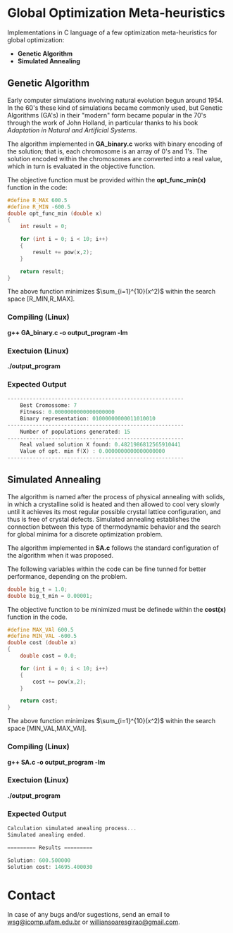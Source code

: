 # Global Optimization Meta-heuristics

Implementations in C language of a few optimization meta-heuristics for global optimization:

* **Genetic Algorithm**
* **Simulated Annealing**

## Genetic Algorithm

Early computer simulations involving natural evolution begun around 1954. In the 60's these kind of simulations became commonly used, but Genetic Algorithms (GA's) in their "modern" form became popular in the 70's through the work of John Holland, in particular thanks to his book *Adaptation in Natural and Artificial Systems*.

The algorithm implemented in **GA_binary.c** works with binary encoding of the solution; that is, each chromosome is an array of 0's and 1's. The solution encoded within the chromosomes are converted into a real value, which in turn is evaluated in the objective function.

The objective function must be provided within the **opt_func_min(x)** function in the code:

```c
#define R_MAX 600.5
#define R_MIN -600.5
double opt_func_min (double x)
{
	int result = 0;

	for (int i = 0; i < 10; i++)
	{
		result += pow(x,2);
	}

	return result;
}
```

The above function minimizes $\sum_{i=1}^{10}(x^2)$ within the search space [R_MIN,R_MAX].

### Compiling (Linux)

**g++ GA_binary.c -o output_program -lm**

### Exectuion (Linux)

**./output_program**

### Expected Output

```c
--------------------------------------------------------
	Best Cromossome: 7
	Fitness: 0.0000000000000000000
	Binary representation: 01000000000011010010
--------------------------------------------------------
	Number of populations generated: 15
--------------------------------------------------------
	Real valued solution X found: 0.4821986812565910441
	Value of opt. min f(X) : 0.0000000000000000000
--------------------------------------------------------
```

## Simulated Annealing

The algorithm is named after the process of physical
annealing with solids, in which a crystalline solid is heated and then allowed to cool very slowly until it achieves its most regular possible crystal lattice configuration, and thus is free of crystal defects.  Simulated annealing establishes the connection between this type of thermodynamic behavior and the search for global minima for a discrete optimization problem.

The algorithm implemented in **SA.c** follows the standard configuration of the algorithm when it was proposed.

The following variables within the code can be fine tunned for better performance, depending on the problem.

```c
double big_t = 1.0;
double big_t_min = 0.00001;
```

The objective function to be minimized must be definede within the **cost(x)** function in the code.

```c
#define MAX_VAl 600.5
#define MIN_VAL -600.5
double cost (double x)
{
	double cost = 0.0;

	for (int i = 0; i < 10; i++)
	{
		cost += pow(x,2);
	}

	return cost;
}
```

The above function minimizes $\sum_{i=1}^{10}(x^2)$ within the search space [MIN_VAL,MAX_VAl].

### Compiling (Linux)

**g++ SA.c -o output_program -lm**

### Exectuion (Linux)

**./output_program**

### Expected Output

```c
Calculation simulated anealing process...
Simulated anealing ended.

========= Results =========

Solution: 600.500000
Solution cost: 14695.400030
```

# Contact

In case of any bugs and/or sugestions, send an email to wsg@icomp.ufam.edu.br or williansoaresgirao@gmail.com.